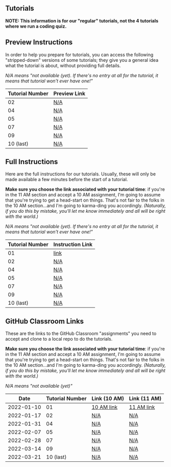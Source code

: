 ## Tutorials

**NOTE: This information is for our "regular" tutorials, not the 4 tutorials where we run a coding quiz.**

## Preview Instructions

In order to help you prepare for tutorials, you can access the following "stripped-down" versions of some tutorials; they give you a general idea what the tutorial is about, without providing full details.

_N/A means "not available (yet). If there's no entry at all for the tutorial, it means that tutorial won't ever have one!"_

| Tutorial Number | Preview Link |
| --------------- | ------------ |
| 02              | [N/A](#)     |
| 04              | [N/A](#)     |
| 05              | [N/A](#)     |
| 07              | [N/A](#)     |
| 09              | [N/A](#)     |
| 10 (last)       | [N/A](#)     |


## Full Instructions

Here are the full instructions for our tutorials. Usually, these will only be made available a few minutes before the start of a tutorial.

**Make sure you choose the link associated with your tutorial time**: if you're in the 11 AM section and accept a 10 AM assignment, I'm going to assume that you're trying to get a head-start on things. That's not fair to the folks in the 10 AM section...and I'm going to karma-ding you accordingly. _(Naturally, if you do this by mistake, you'll let me know immediately and all will be right with the world.)_

_N/A means "not available (yet). If there's no entry at all for the tutorial, it means that tutorial won't ever have one!"_

| Tutorial Number | Instruction Link                                                                                          |
| --------------- | --------------------------------------------------------------------------------------------------------- |
| 01              | [link]([#](https://github.com/MRU-CSIS-3512-202201-001/tut-instructions-full/blob/main/tut-01/tut-01.md)) |
| 02              | [N/A](#)                                                                                                  |
| 04              | [N/A](#)                                                                                                  |
| 05              | [N/A](#)                                                                                                  |
| 07              | [N/A](#)                                                                                                  |
| 09              | [N/A](#)                                                                                                  |
| 10 (last)       | [N/A](#)                                                                                                  |


## GitHub Classroom Links

These are the links to the GitHub Classroom "assignments" you need to accept and clone to a local repo to do the tutorials. 

**Make sure you choose the link associated with your tutorial time**: if you're in the 11 AM section and accept a 10 AM assignment, I'm going to assume that you're trying to get a head-start on things. That's not fair to the folks in the 10 AM section...and I'm going to karma-ding you accordingly. _(Naturally, if you do this by mistake, you'll let me know immediately and all will be right with the world.)_

_N/A means "not available (yet)"_

 | Date       | Tutorial Number | Link (10 AM)                                          | Link    (11 AM)                                       |
 | ---------- | --------------- | ----------------------------------------------------- | ----------------------------------------------------- |
 | 2022-01-10 | 01              | [10 AM link](https://classroom.github.com/a/rVE5S0fy) | [11 AM link](https://classroom.github.com/a/rVE5S0fy) |
 | 2022-01-17 | 02              | [N/A](#)                                              | [N/A](#)                                              |
 | 2022-01-31 | 04              | [N/A](#)                                              | [N/A](#)                                              |
 | 2022-02-07 | 05              | [N/A](#)                                              | [N/A](#)                                              |
 | 2022-02-28 | 07              | [N/A](#)                                              | [N/A](#)                                              |
 | 2022-03-14 | 09              | [N/A](#)                                              | [N/A](#)                                              |
 | 2022-03-21 | 10 (last)       | [N/A](#)                                              | [N/A](#)                                              |
